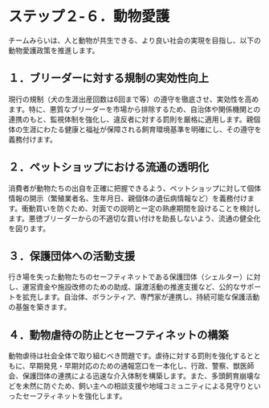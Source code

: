 # ステップ２-６．動物愛護

チームみらいは、人と動物が共生できる、より良い社会の実現を目指し、以下の動物愛護政策を推進します。

## １．ブリーダーに対する規制の実効性向上

現行の規制（犬の生涯出産回数は6回まで等）の遵守を徹底させ、実効性を高めます。特に、悪質なブリーダーを市場から排除するため、自治体や関係機関との連携のもと、監視体制を強化し、違反者に対する罰則を厳格に適用します。親個体の生涯にわたる健康と福祉が保障される飼育環境基準を明確にし、その遵守を義務付けます。

## ２．ペットショップにおける流通の透明化

消費者が動物たちの出自を正確に把握できるよう、ペットショップに対して個体情報の開示（繁殖業者名、生年月日、親個体の遺伝病情報など）を義務付けます。衝動買いを防ぐため、対面での説明と一定の熟慮期間を設けることを検討します。悪徳ブリーダーからの不適切な買い付けを助長しないよう、流通の健全化を図ります。

## ３．保護団体への活動支援

行き場を失った動物たちのセーフティネットである保護団体（シェルター）に対し、運営資金や施設改修のための助成、譲渡活動の推進支援など、公的なサポートを拡充します。自治体、ボランティア、専門家が連携し、持続可能な保護活動の基盤を築きます。

## ４．動物虐待の防止とセーフティネットの構築

動物虐待は社会全体で取り組むべき問題です。虐待に対する罰則を強化するとともに、早期発見・早期対応のための通報窓口を一本化し、行政、警察、獣医師会、保護団体の連携による迅速な介入体制を構築します。また、多頭飼育崩壊などを未然に防ぐため、飼い主への相談支援や地域コミュニティによる見守りといったセーフティネットを強化します。